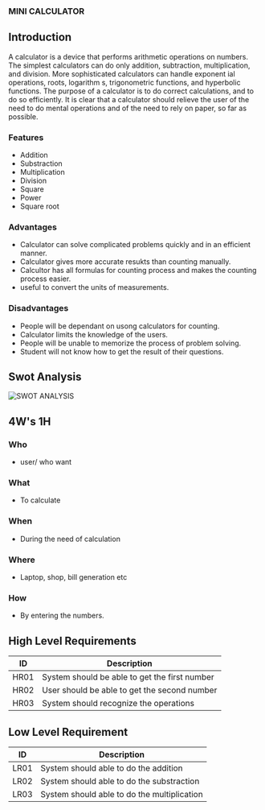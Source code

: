 ### MINI CALCULATOR

## Introduction

 A calculator is a device that performs arithmetic operations on numbers. The simplest calculators can do only addition, subtraction, multiplication, and division. More sophisticated calculators can handle exponent ial operations, roots, logarithm s, trigonometric functions, and hyperbolic functions.
 The purpose of a calculator is to do correct calculations, and to do so efficiently. It is clear that a calculator should relieve the user of the need to do mental operations and of the need to rely on paper, so far as possible.
 
 ### Features
 
*  Addition
* Substraction
* Multiplication
*  Division
*  Square
*  Power
*  Square root

### Advantages

* Calculator can solve complicated problems quickly and in an efficient manner.
* Calculator gives more accurate resukts than counting manually.
* Calcultor has all formulas for counting process and makes the counting process easier.
* useful to convert the units of measurements.

### Disadvantages

* People will be dependant on usong calculators for counting.
* Calculator limits the knowledge of the users.
* People will be unable to memorize the process of problem solving.
* Student will not know how to get the result of their questions. 


## Swot Analysis

![SWOT ANALYSIS](https://user-images.githubusercontent.com/94373133/152027690-9120219c-a7f0-4db9-8213-4e5ff1dacbbe.jpeg)

## 4W's 1H

### Who
* user/ who want 
### What
* To calculate 
### When
* During the need of calculation
### Where
* Laptop, shop, bill generation etc
### How
* By entering the numbers.


## High Level Requirements
| ID | Description | 
| --- | --- | 
| HR01 | System should be able to get the  first number|
| HR02 | User should be able to get the second number  | 
| HR03 | System should recognize the operations | 


## Low Level Requirement
| ID | Description | 
| --- | --- | 
| LR01 | System should able to do the addition | 
| LR02 | System should able to do the substraction |
| LR03 | System should able to do the multiplication | 




